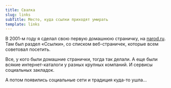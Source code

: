 ```yaml
---
title: Свалка
slug: links
subTitle: Место, куда ссылки приходят умирать
template: links
---
```

В 2001-м году я сделал свою первую домашнюю страничку, на [narod.ru](https://narod.ru). Там был раздел «Ссылки», со
списком веб-страничек, которые всем советовал посетить.

Все, у кого были домашние странички, тогда так делали.  А еще были всякие интернет-каталоги у разных крупных компаний.
И сервисы социальных закладок.

А потом появились социальные сети и традиция куда-то ушла...
